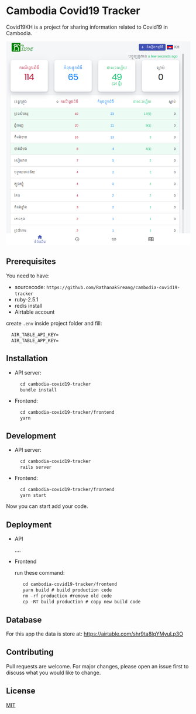 # Cambodia Covid19 Tracker

Covid19KH is a project for sharing information related to Covid19 in Cambodia.

![](public/desktop.png)

## Prerequisites

You need to have:
- sourcecode: `https://github.com/RathanakSreang/cambodia-covid19-tracker`
- ruby-2.5.1
- redis install
- Airtable account

create `.env` inside project folder and fill:
```
  AIR_TABLE_API_KEY=
  AIR_TABLE_APP_KEY=
```

## Installation

- API server:
  ```
    cd cambodia-covid19-tracker
    bundle install
  ```

- Frontend:
  ```
    cd cambodia-covid19-tracker/frontend
    yarn
  ```

## Development
- API server:
  ```
    cd cambodia-covid19-tracker
    rails server
  ```

- Frontend:
  ```
    cd cambodia-covid19-tracker/frontend
    yarn start
  ```

Now you can start add your code.

## Deployment
- API

  ....


- Frontend

  run these command:
  ```
     cd cambodia-covid19-tracker/frontend
     yarn build # build production code
     rm -rf production #remove old code
     cp -RT build production # copy new build code
  ```

## Database

For this app the data is store at: https://airtable.com/shr9ta8lqYMyuLp3O

## Contributing
Pull requests are welcome. For major changes, please open an issue first to discuss what you would like to change.


## License
[MIT](https://choosealicense.com/licenses/mit/)
